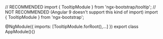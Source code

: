 // RECOMMENDED
import { TooltipModule } from 'ngx-bootstrap/tooltip';
// NOT RECOMMENDED (Angular 9 doesn't support this kind of import)
import { TooltipModule } from 'ngx-bootstrap';

@NgModule({
  imports: [TooltipModule.forRoot(),...]
})
export class AppModule(){}
